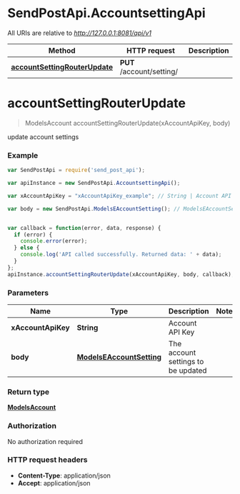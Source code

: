 # SendPostApi.AccountsettingApi

All URIs are relative to *http://127.0.0.1:8081/api/v1*

Method | HTTP request | Description
------------- | ------------- | -------------
[**accountSettingRouterUpdate**](AccountsettingApi.md#accountSettingRouterUpdate) | **PUT** /account/setting/ | 


<a name="accountSettingRouterUpdate"></a>
# **accountSettingRouterUpdate**
> ModelsAccount accountSettingRouterUpdate(xAccountApiKey, body)



update account settings

### Example
```javascript
var SendPostApi = require('send_post_api');

var apiInstance = new SendPostApi.AccountsettingApi();

var xAccountApiKey = "xAccountApiKey_example"; // String | Account API Key

var body = new SendPostApi.ModelsEAccountSetting(); // ModelsEAccountSetting | The account settings to be updated


var callback = function(error, data, response) {
  if (error) {
    console.error(error);
  } else {
    console.log('API called successfully. Returned data: ' + data);
  }
};
apiInstance.accountSettingRouterUpdate(xAccountApiKey, body, callback);
```

### Parameters

Name | Type | Description  | Notes
------------- | ------------- | ------------- | -------------
 **xAccountApiKey** | **String**| Account API Key | 
 **body** | [**ModelsEAccountSetting**](ModelsEAccountSetting.md)| The account settings to be updated | 

### Return type

[**ModelsAccount**](ModelsAccount.md)

### Authorization

No authorization required

### HTTP request headers

 - **Content-Type**: application/json
 - **Accept**: application/json

